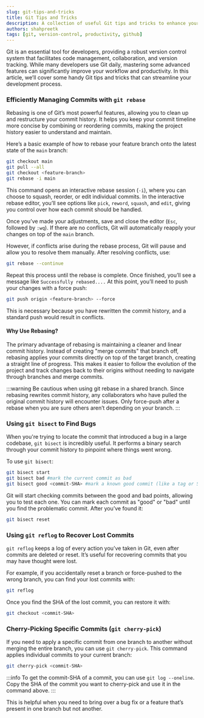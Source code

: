 ```yaml
---
slug: git-tips-and-tricks
title: Git Tips and Tricks
description: A collection of useful Git tips and tricks to enhance your workflow and productivity.
authors: shahpreetk
tags: [git, version-control, productivity, github]
---
```


Git is an essential tool for developers, providing a robust version control system that facilitates code management, collaboration, and version tracking. While many developers use Git daily, mastering some advanced features can significantly improve your workflow and productivity. In this article, we’ll cover some handy Git tips and tricks that can streamline your development process.

<!-- truncate -->

### Efficiently Managing Commits with `git rebase`

Rebasing is one of Git’s most powerful features, allowing you to clean up and restructure your commit history. It helps you keep your commit timeline more concise by combining or reordering commits, making the project history easier to understand and maintain.

Here’s a basic example of how to rebase your feature branch onto the latest state of the `main` branch:

```bash
git checkout main
git pull --all
git checkout <feature-branch>
git rebase -i main
```

This command opens an interactive rebase session (`-i`), where you can choose to squash, reorder, or edit individual commits. In the interactive rebase editor, you’ll see options like `pick`, `reword`, `squash`, and `edit`, giving you control over how each commit should be handled.

Once you’ve made your adjustments, save and close the editor (`Esc`, followed by `:wq`). If there are no conflicts, Git will automatically reapply your changes on top of the `main` branch.

However, if conflicts arise during the rebase process, Git will pause and allow you to resolve them manually. After resolving conflicts, use:

```bash
git rebase --continue
```

Repeat this process until the rebase is complete. Once finished, you’ll see a message like `Successfully rebased....` At this point, you’ll need to push your changes with a force push:

```bash
git push origin <feature-branch> --force
```

This is necessary because you have rewritten the commit history, and a standard push would result in conflicts.

#### Why Use Rebasing?
The primary advantage of rebasing is maintaining a cleaner and linear commit history. Instead of creating "merge commits" that branch off, rebasing applies your commits directly on top of the target branch, creating a straight line of progress. This makes it easier to follow the evolution of the project and track changes back to their origins without needing to navigate through branches and merge commits.

:::warning
  Be cautious when using git rebase in a shared branch. Since rebasing rewrites commit history, any collaborators who have pulled the original commit history will encounter issues. Only force-push after a rebase when you are sure others aren’t depending on your branch.
:::

### Using `git bisect` to Find Bugs

When you're trying to locate the commit that introduced a bug in a large codebase, `git bisect` is incredibly useful. It performs a binary search through your commit history to pinpoint where things went wrong.

To use `git bisect`:

```bash
git bisect start
git bisect bad #mark the current commit as bad
git bisect good <commit-SHA> #mark a known good commit (like a tag or SHA)
```

Git will start checking commits between the good and bad points, allowing you to test each one. You can mark each commit as "good" or "bad" until you find the problematic commit. After you’ve found it:

```bash
git bisect reset
```

### Using `git reflog` to Recover Lost Commits

`git reflog` keeps a log of every action you’ve taken in Git, even after commits are deleted or reset. It’s useful for recovering commits that you may have thought were lost.

For example, if you accidentally reset a branch or force-pushed to the wrong branch, you can find your lost commits with:

```bash
git reflog
```

Once you find the SHA of the lost commit, you can restore it with:

```bash
git checkout <commit-SHA>
```

### Cherry-Picking Specific Commits (`git cherry-pick`)

If you need to apply a specific commit from one branch to another without merging the entire branch, you can use `git cherry-pick`. This command applies individual commits to your current branch:

```bash
git cherry-pick <commit-SHA>
```

:::info
  To get the commit-SHA of a commit, you can use `git log --oneline`. Copy the SHA of the commit you want to cherry-pick and use it in the command above.
:::

This is helpful when you need to bring over a bug fix or a feature that’s present in one branch but not another.
